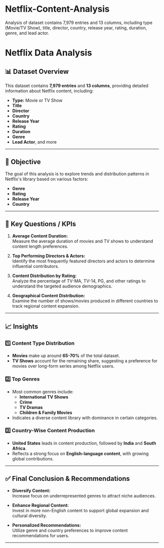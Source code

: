 # Netflix-Content-Analysis
Analysis of  dataset contains 7,979 entries and 13 columns, including type (Movie/TV Show), title, director, country, release year, rating, duration, genre, and lead actor.


# Netflix Data Analysis

## 📊 Dataset Overview
This dataset contains **7,979 entries** and **13 columns**, providing detailed information about Netflix content, including:
- **Type:** Movie or TV Show
- **Title**
- **Director**
- **Country**
- **Release Year**
- **Rating**
- **Duration**
- **Genre**
- **Lead Actor**, and more

---

## 🎯 Objective
The goal of this analysis is to explore trends and distribution patterns in Netflix's library based on various factors:
- **Genre**
- **Rating**
- **Release Year**
- **Country**

---

## 🚀 Key Questions / KPIs
1. **Average Content Duration:**  
   Measure the average duration of movies and TV shows to understand content length preferences.

2. **Top Performing Directors & Actors:**  
   Identify the most frequently featured directors and actors to determine influential contributors.

3. **Content Distribution by Rating:**  
   Analyze the percentage of TV-MA, TV-14, PG, and other ratings to understand the targeted audience demographics.

4. **Geographical Content Distribution:**  
   Examine the number of shows/movies produced in different countries to track regional content expansion.

---

## 📈 Insights

### 1️⃣ Content Type Distribution
- **Movies** make up around **65-70%** of the total dataset.
- **TV Shows** account for the remaining share, suggesting a preference for movies over long-form series among Netflix users.

### 2️⃣ Top Genres
- Most common genres include:
  - **International TV Shows**
  - **Crime**
  - **TV Dramas**
  - **Children & Family Movies**
- Indicates a diverse content library with dominance in certain categories.

### 3️⃣ Country-Wise Content Production
- **United States** leads in content production, followed by **India** and **South Africa**.
- Reflects a strong focus on **English-language content**, with growing global contributions.

---

## ✅ Final Conclusion & Recommendations

- **Diversify Content:**  
  Increase focus on underrepresented genres to attract niche audiences.

- **Enhance Regional Content:**  
  Invest in more non-English content to support global expansion and cultural diversity.

- **Personalized Recommendations:**  
  Utilize genre and country preferences to improve content recommendations for users.

---





